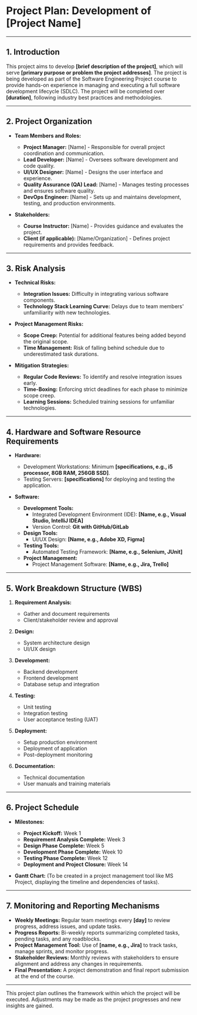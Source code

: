 # Project Plan: Development of [Project Name]

---

## 1. Introduction

This project aims to develop **[brief description of the project]**, which will serve **[primary purpose or problem the project addresses]**. The project is being developed as part of the Software Engineering Project course to provide hands-on experience in managing and executing a full software development lifecycle (SDLC). The project will be completed over **[duration]**, following industry best practices and methodologies.

---

## 2. Project Organization

- **Team Members and Roles:**
  - **Project Manager:** [Name] - Responsible for overall project coordination and communication.
  - **Lead Developer:** [Name] - Oversees software development and code quality.
  - **UI/UX Designer:** [Name] - Designs the user interface and experience.
  - **Quality Assurance (QA) Lead:** [Name] - Manages testing processes and ensures software quality.
  - **DevOps Engineer:** [Name] - Sets up and maintains development, testing, and production environments.

- **Stakeholders:**
  - **Course Instructor:** [Name] - Provides guidance and evaluates the project.
  - **Client (if applicable):** [Name/Organization] - Defines project requirements and provides feedback.

---

## 3. Risk Analysis

- **Technical Risks:**
  - **Integration Issues:** Difficulty in integrating various software components.
  - **Technology Stack Learning Curve:** Delays due to team members' unfamiliarity with new technologies.

- **Project Management Risks:**
  - **Scope Creep:** Potential for additional features being added beyond the original scope.
  - **Time Management:** Risk of falling behind schedule due to underestimated task durations.

- **Mitigation Strategies:**
  - **Regular Code Reviews:** To identify and resolve integration issues early.
  - **Time-Boxing:** Enforcing strict deadlines for each phase to minimize scope creep.
  - **Learning Sessions:** Scheduled training sessions for unfamiliar technologies.

---

## 4. Hardware and Software Resource Requirements

- **Hardware:**
  - Development Workstations: Minimum **[specifications, e.g., i5 processor, 8GB RAM, 256GB SSD]**.
  - Testing Servers: **[specifications]** for deploying and testing the application.

- **Software:**
  - **Development Tools:**
    - Integrated Development Environment (IDE): **[Name, e.g., Visual Studio, IntelliJ IDEA]**
    - Version Control: **Git with GitHub/GitLab**
  - **Design Tools:**
    - UI/UX Design: **[Name, e.g., Adobe XD, Figma]**
  - **Testing Tools:**
    - Automated Testing Framework: **[Name, e.g., Selenium, JUnit]**
  - **Project Management:**
    - Project Management Software: **[Name, e.g., Jira, Trello]**

---

## 5. Work Breakdown Structure (WBS)

1. **Requirement Analysis:**
   - Gather and document requirements
   - Client/stakeholder review and approval

2. **Design:**
   - System architecture design
   - UI/UX design

3. **Development:**
   - Backend development
   - Frontend development
   - Database setup and integration

4. **Testing:**
   - Unit testing
   - Integration testing
   - User acceptance testing (UAT)

5. **Deployment:**
   - Setup production environment
   - Deployment of application
   - Post-deployment monitoring

6. **Documentation:**
   - Technical documentation
   - User manuals and training materials

---

## 6. Project Schedule

- **Milestones:**
  - **Project Kickoff:** Week 1
  - **Requirement Analysis Complete:** Week 3
  - **Design Phase Complete:** Week 5
  - **Development Phase Complete:** Week 10
  - **Testing Phase Complete:** Week 12
  - **Deployment and Project Closure:** Week 14

- **Gantt Chart:** (To be created in a project management tool like MS Project, displaying the timeline and dependencies of tasks).

---

## 7. Monitoring and Reporting Mechanisms

- **Weekly Meetings:** Regular team meetings every **[day]** to review progress, address issues, and update tasks.
- **Progress Reports:** Bi-weekly reports summarizing completed tasks, pending tasks, and any roadblocks.
- **Project Management Tool:** Use of **[name, e.g., Jira]** to track tasks, manage sprints, and monitor progress.
- **Stakeholder Reviews:** Monthly reviews with stakeholders to ensure alignment and address any changes in requirements.
- **Final Presentation:** A project demonstration and final report submission at the end of the course.

---

This project plan outlines the framework within which the project will be executed. Adjustments may be made as the project progresses and new insights are gained.
